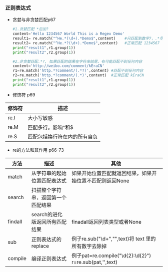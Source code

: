 ### 正则表达式
- 贪婪与非贪婪匹配p67
  ```python
  #1.贪婪匹配 *后加?
  content='Hello 1234567 World This is a Regex Demo'
  result1= re.match("^He.*(\d+).*Demo$",content)    #只匹配到数字7，.*尽可能匹配多的字符串只给\d+留下一个满足条件的7
  result2= re.match("^He.*?(\d+).*Demo$",content)   #正常匹配 1234567
  print("result1",r1.group(1))
  print("result2",r2.group(1))

  #2.非贪婪匹配.*?, 如果匹配的结果在字符串结尾，有可能匹配不到任何内容
  content='http://weibo.com/comment/kEraCN'
  r1=re.match('http.*?comment/(.*?)',content) #匹配不到任何内容
  r2=re.match('http.*?comment/(.*)',content)  #正常匹配 kEraCN
  print("result1",r1.group(1))
  print("result2",r2.group(1))
  ```

- 修饰符 p69

修饰符|描述
---|---
re.I|大小写敏感
re.M|匹配多行。影响^和$
re.S|匹配包括换行符在内的所有自负

- re的方法和其作用 p66-73

方法|描述|其他
---|---|---
match|从字符串的起始位置匹配表达式|如果开始位置匹配就返回结果，如果开始位置不匹配则返回None
search|扫描整个字符串，返回第一个匹配结果|
findall|search的进化版返回所有匹配结果|finadall返回列表类型或者None
sub|正则表达式的replace|例子re.sub("\d+","",text)将 text 里的所有数字去除掉
compile|编译正则表达式|例子pat=re.compile("\d{2}:\d{2}")</br> r=re.sub(pat,'',text)